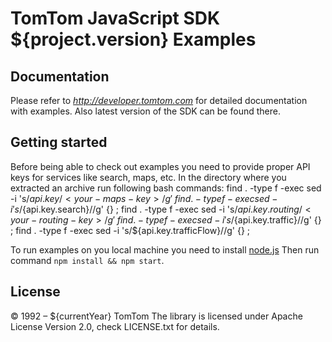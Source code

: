 TomTom JavaScript SDK ${project.version} Examples
==============

Documentation
--------------

Please refer to *http://developer.tomtom.com* for detailed documentation with examples.
Also latest version of the SDK can be found there.

Getting started
--------------

Before being able to check out examples you need to provide proper API keys for services like search, maps, etc.
In the directory where you extracted an archive run following bash commands:
find . -type f -exec sed -i 's/${api.key}/<your-maps-key>/g' {} \;
find . -type f -exec sed -i 's/${api.key.search}/<your-search-key>/g' {} \;
find . -type f -exec sed -i 's/${api.key.routing}/<your-routing-key>/g' {} \;
find . -type f -exec sed -i 's/${api.key.traffic}/<your-traffic-key>/g' {} \;
find . -type f -exec sed -i 's/${api.key.trafficFlow}/<your-traffic-flow-key>/g' {} \;

To run examples on you local machine you need to install [node.js](https://nodejs.org)
Then run command `npm install && npm start`.

License
--------------

© 1992 – ${currentYear} TomTom
The library is licensed under Apache License Version 2.0, check LICENSE.txt for details.

